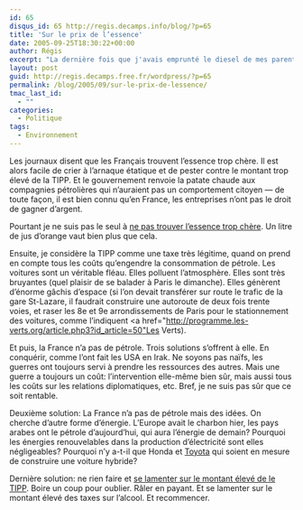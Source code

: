 ```yaml
---
id: 65
disqus_id: 65 http://regis.decamps.info/blog/?p=65
title: 'Sur le prix de l’essence'
date: 2005-09-25T18:30:22+00:00
author: Régis
excerpt: "La dernière fois que j'avais emprunté le diesel de mes parents, le gazole coûtait 80 cts le litre. Aujourd'hui, on a dépassé l'euro."
layout: post
guid: http://regis.decamps.free.fr/wordpress/?p=65
permalink: /blog/2005/09/sur-le-prix-de-lessence/
tmac_last_id:
  - ""
categories:
  - Politique
tags:
  - Environnement
---
```

Les journaux disent que les Français trouvent l’essence trop chère. Il est alors facile de crier à l’arnaque étatique et de pester contre le montant trop élevé de la TIPP. Et le gouvernement renvoie la patate chaude aux compagnies pétrolières qui n’auraient pas un comportement citoyen &#8212; de toute façon, il est bien connu qu’en France, les entreprises n’ont pas le droit de gagner d’argent.

Pourtant je ne suis pas le seul à [ne pas trouver l’essence trop chère](http://addelirium.blogspot.com/2005/08/hausse-des-prix-de-lessence.html). Un litre de jus d’orange vaut bien plus que cela.

Ensuite, je considère la TIPP comme une taxe très légitime, quand on prend en compte tous les coûts qu’engendre la consommation de pétrole. Les voitures sont un véritable fléau. Elles polluent l’atmosphère. Elles sont très bruyantes (quel plaisir de se balader à Paris le dimanche). Elles génèrent d’énorme gâchis d’espace (si l’on devait transférer sur route le trafic de la gare St-Lazare, il faudrait construire une autoroute de deux fois trente voies, et raser les 8e et 9e arrondissements de Paris pour le stationnement des voitures, comme l’indiquent <a href="http://programme.les-verts.org/article.php3?id_article=50"Les Verts</a>).

Et puis, la France n’a pas de pétrole. Trois solutions s’offrent à elle. En conquérir, comme l’ont fait les USA en Irak. Ne soyons pas naïfs, les guerres ont toujours servi à prendre les ressources des autres. Mais une guerre a toujours un coût: l’intervention elle-même bien sûr, mais aussi tous les coûts sur les relations diplomatiques, etc. Bref, je ne suis pas sûr que ce soit rentable.

Deuxième solution: La France n’a pas de pétrole mais des idées. On cherche d’autre forme d’énergie. L’Europe avait le charbon hier, les pays arabes ont le pétrole d’aujourd’hui, qui aura l’énergie de demain? Pourquoi les énergies renouvelables dans la production d’électricité sont elles négligeables? Pourquoi n’y a-t-il que Honda et </a>[Toyota](http://www.toyota.com/prius/) qui soient en mesure de construire une voiture hybride?

Dernière solution: ne rien faire et [se lamenter sur le montant élevé de le TIPP](http://www.bafweb.com/2005/09/19/443). Boire un coup pour oublier. Râler en payant. Et se lamenter sur le montant élevé des taxes sur l’alcool. Et recommencer.
